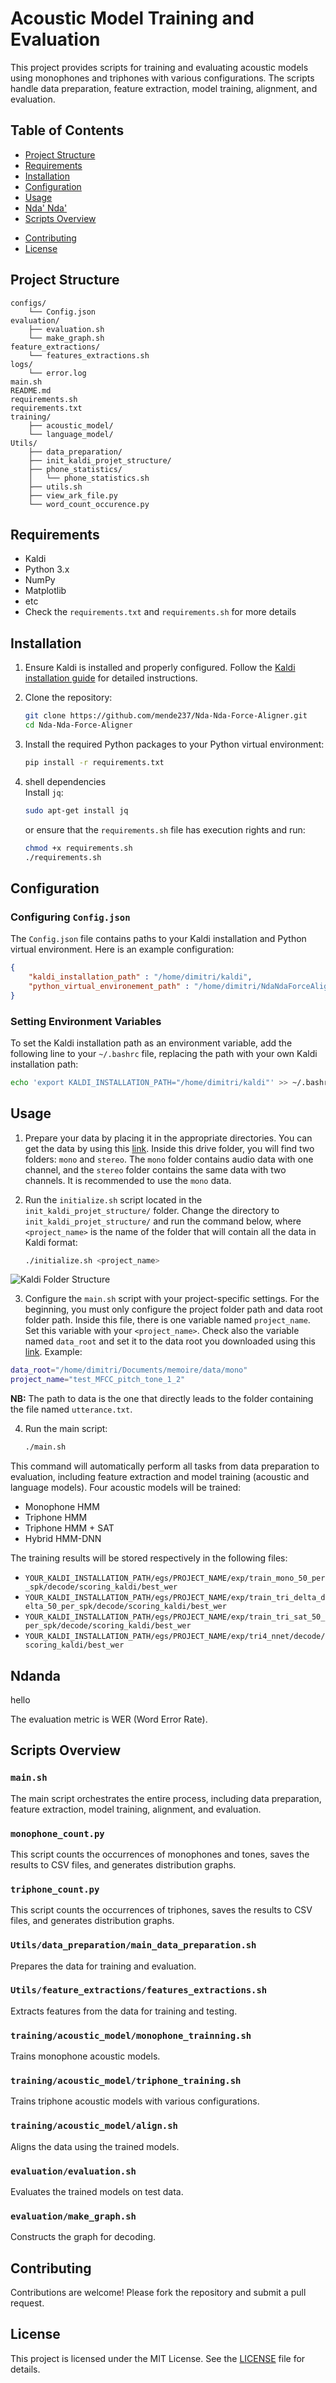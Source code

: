 # Acoustic Model Training and Evaluation

This project provides scripts for training and evaluating acoustic models using monophones and triphones with various configurations. The scripts handle data preparation, feature extraction, model training, alignment, and evaluation.

## Table of Contents

- [Project Structure](#project-structure)
- [Requirements](#requirements)
- [Installation](#installation)
- [Configuration](#configuration)
- [Usage](#usage)
- [Nda' Nda'](#ndanda)
- [Scripts Overview](#scripts-overview)
<!-- - [Configuration](#Configuration) -->
- [Contributing](#contributing)
- [License](#license)

## Project Structure
```
configs/
    └── Config.json
evaluation/
    ├── evaluation.sh
    └── make_graph.sh
feature_extractions/
    └── features_extractions.sh
logs/
    └── error.log
main.sh
README.md
requirements.sh
requirements.txt
training/
    ├── acoustic_model/
    └── language_model/
Utils/
    ├── data_preparation/
    ├── init_kaldi_projet_structure/
    ├── phone_statistics/
    │   └── phone_statistics.sh
    ├── utils.sh
    ├── view_ark_file.py
    └── word_count_occurence.py
```

## Requirements

- Kaldi
- Python 3.x
- NumPy
- Matplotlib
- etc
- Check the `requirements.txt` and `requirements.sh` for more details


## Installation
1. Ensure Kaldi is installed and properly configured. Follow the [Kaldi installation guide](http://kaldi-asr.org/doc/install.html) for detailed instructions.

2. Clone the repository:
    ```sh
    git clone https://github.com/mende237/Nda-Nda-Force-Aligner.git
    cd Nda-Nda-Force-Aligner
    ```

3. Install the required Python packages to your Python virtual environment:
    ```sh
    pip install -r requirements.txt
    ```
 
3. shell dependencies  
    Install `jq`:
    ```sh
    sudo apt-get install jq
    ```
    or ensure that the `requirements.sh` file has execution rights and run:
    ```sh
    chmod +x requirements.sh
    ./requirements.sh
    ```


## Configuration

### Configuring `Config.json`

The `Config.json` file contains paths to your Kaldi installation and Python virtual environment. Here is an example configuration:

```json
{
    "kaldi_installation_path" : "/home/dimitri/kaldi",
    "python_virtual_environement_path" : "/home/dimitri/NdaNdaForceAligner/myvenv"
}
```

### Setting Environment Variables

To set the Kaldi installation path as an environment variable, add the following line to your `~/.bashrc` file, replacing the path with your own Kaldi installation path:

```sh
echo 'export KALDI_INSTALLATION_PATH="/home/dimitri/kaldi"' >> ~/.bashrc
```

## Usage

1. Prepare your data by placing it in the appropriate directories. You can get the data by using this [link](https://drive.google.com/drive/folders/1tY8o_-wLLheOs6_wHTcrOhRNXHpD0dI0?usp=drive_link). Inside this drive folder, you will find two folders: `mono` and `stereo`. The `mono` folder contains audio data with one channel, and the `stereo` folder contains the same data with two channels. It is recommended to use the `mono` data.
2. Run the `initialize.sh` script located in the `init_kaldi_projet_structure/` folder. Change the directory to `init_kaldi_projet_structure/` and run the command below, where `<project_name>` is the name of the folder that will contain all the data in Kaldi format:

    ```sh
    ./initialize.sh <project_name>
    ```

![Kaldi Folder Structure](https://www.researchgate.net/publication/344438159/figure/fig24/AS:962084204474369@1606390157352/Figure-E1-summarizes-the-standard-files-and-directories-of-a-custom-Kaldi-project.png)

3. Configure the `main.sh` script with your project-specific settings. For the beginning, you must only configure the project folder path and data root folder path. Inside this file, there is one variable named `project_name`. Set this variable with your `<project_name>`. Check also the variable named `data_root` and set it to the data root you downloaded using this [link](https://drive.google.com/drive/folders/1tY8o_-wLLheOs6_wHTcrOhRNXHpD0dI0?usp=drive_link). Example:

```sh
data_root="/home/dimitri/Documents/memoire/data/mono"
project_name="test_MFCC_pitch_tone_1_2"
```

**NB:** The path to data is the one that directly leads to the folder containing the file named `utterance.txt`.

4. Run the main script:
    ```sh
    ./main.sh
    ```
This command will automatically perform all tasks from data preparation to evaluation, including feature extraction and model training (acoustic and language models). Four acoustic models will be trained:
- Monophone HMM
- Triphone HMM
- Triphone HMM + SAT
- Hybrid HMM-DNN

The training results will be stored respectively in the following files:
- `YOUR_KALDI_INSTALLATION_PATH/egs/PROJECT_NAME/exp/train_mono_50_per_spk/decode/scoring_kaldi/best_wer`
- `YOUR_KALDI_INSTALLATION_PATH/egs/PROJECT_NAME/exp/train_tri_delta_delta_50_per_spk/decode/scoring_kaldi/best_wer`
- `YOUR_KALDI_INSTALLATION_PATH/egs/PROJECT_NAME/exp/train_tri_sat_50_per_spk/decode/scoring_kaldi/best_wer`
- `YOUR_KALDI_INSTALLATION_PATH/egs/PROJECT_NAME/exp/tri4_nnet/decode/scoring_kaldi/best_wer`

## Ndanda
hello



The evaluation metric is WER (Word Error Rate).
## Scripts Overview

### `main.sh`

The main script orchestrates the entire process, including data preparation, feature extraction, model training, alignment, and evaluation.

### `monophone_count.py`

This script counts the occurrences of monophones and tones, saves the results to CSV files, and generates distribution graphs.

### `triphone_count.py`

This script counts the occurrences of triphones, saves the results to CSV files, and generates distribution graphs.

### `Utils/data_preparation/main_data_preparation.sh`

Prepares the data for training and evaluation.

### `Utils/feature_extractions/features_extractions.sh`

Extracts features from the data for training and testing.

### `training/acoustic_model/monophone_trainning.sh`

Trains monophone acoustic models.

### `training/acoustic_model/triphone_training.sh`

Trains triphone acoustic models with various configurations.

### `training/acoustic_model/align.sh`

Aligns the data using the trained models.

### `evaluation/evaluation.sh`

Evaluates the trained models on test data.

### `evaluation/make_graph.sh`

Constructs the graph for decoding.

<!-- ## Configuration

The `main.sh` script contains several configuration options, such as:

- `project_name`: Name of the project.
- `data_root`: Root directory for the data.
- `nbr_job_feature_extraction`: Number of jobs for feature extraction.
- `nbr_job_trainning`: Number of jobs for training.
- `trainning_type`: Type of training to perform (1-5). -->

## Contributing

Contributions are welcome! Please fork the repository and submit a pull request.

## License

This project is licensed under the MIT License. See the [LICENSE](LICENSE) file for details.